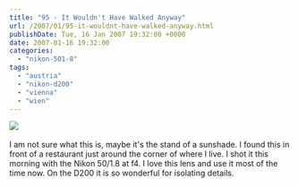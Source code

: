 ```yaml
---
title: "95 - It Wouldn't Have Walked Anyway"
url: /2007/01/95-it-wouldnt-have-walked-anyway.html
publishDate: Tue, 16 Jan 2007 19:32:00 +0000
date: 2007-01-16 19:32:00
categories: 
  - "nikon-501-8"
tags: 
  - "austria"
  - "nikon-d200"
  - "vienna"
  - "wien"
---
```

<a href="https://d25zfm9zpd7gm5.cloudfront.net/1200x1200/2007/20070116_082150_ps.jpg"><img src="https://d25zfm9zpd7gm5.cloudfront.net/0600x0600/2007/20070116_082150_ps.jpg"/></a><br/><br/>I am not sure what this is, maybe it's the stand of a sunshade. I found this in front of a restaurant just around the corner of where I live. I shot it this morning with the Nikon 50/1.8 at f4. I love this lens and use it most of the time now. On the D200 it is so wonderful for isolating details.
